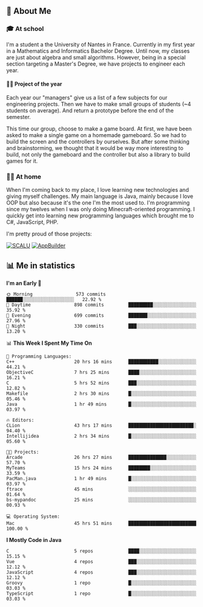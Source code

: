 ## 👀 About Me

### 🎓 At school

I'm a student a the University of Nantes in France. Currently in my first year in a Mathematics and Informatics Bachelor Degree. Until now, my classes are just about algebra and small algorithms. However, being in a special section targeting a Master's Degree, we have projects to engineer each year. 

#### 🔧🔬 Project of the year

Each year our "managers" give us a list of a few subjects for our engineering projects. Then we have to make small groups of students (~4 students on average). And return a prototype before the end of the semester.

This time our group, choose to make a game board. At first, we have been asked to make a single game on a homemade gameboard. So we had to build the screen and the controllers by ourselves. 
But after some thinking and brainstorming, we thought that it would be way more interesting to build, not only the gameboard and the controller but also a library to build games for it.

### 👨‍💻 At home

When I'm coming back to my place, I love learning new technologies and giving myself challenges. My main language is Java, mainly because I love OOP but also because it's the one I'm the most used to. I'm programming since my twelves when I was only doing Minecraft-oriented programming.  I quickly get into learning new programming languages which brought me to C#, JavaScript, PHP. 

I'm pretty proud of those projects:

[![SCALU](https://github-readme-stats.vercel.app/api/pin?username=renardfute&repo=SCALU)](https://github.com/renardfute/scalu)
[![AppBuilder](https://github-readme-stats.vercel.app/api/pin?username=pulsedev2&repo=AppBuilder)](https://github.com/pulsedev2/AppBuilder)

## 📊 Me in statistics
<!--START_SECTION:waka-->
**I'm an Early 🐤** 

```text
🌞 Morning                573 commits         ██████░░░░░░░░░░░░░░░░░░░   22.92 % 
🌆 Daytime                898 commits         █████████░░░░░░░░░░░░░░░░   35.92 % 
🌃 Evening                699 commits         ███████░░░░░░░░░░░░░░░░░░   27.96 % 
🌙 Night                  330 commits         ███░░░░░░░░░░░░░░░░░░░░░░   13.20 % 
```


📊 **This Week I Spent My Time On** 

```text
💬 Programming Languages: 
C++                      20 hrs 16 mins      ███████████░░░░░░░░░░░░░░   44.21 % 
ObjectiveC               7 hrs 25 mins       ████░░░░░░░░░░░░░░░░░░░░░   16.21 % 
C                        5 hrs 52 mins       ███░░░░░░░░░░░░░░░░░░░░░░   12.82 % 
Makefile                 2 hrs 30 mins       █░░░░░░░░░░░░░░░░░░░░░░░░   05.46 % 
Java                     1 hr 49 mins        █░░░░░░░░░░░░░░░░░░░░░░░░   03.97 % 

🔥 Editors: 
CLion                    43 hrs 17 mins      ████████████████████████░   94.40 % 
Intellijidea             2 hrs 34 mins       █░░░░░░░░░░░░░░░░░░░░░░░░   05.60 % 

🐱‍💻 Projects: 
Arcade                   26 hrs 27 mins      ██████████████░░░░░░░░░░░   57.70 % 
MyTeams                  15 hrs 24 mins      ████████░░░░░░░░░░░░░░░░░   33.59 % 
PacMan.java              1 hr 49 mins        █░░░░░░░░░░░░░░░░░░░░░░░░   03.97 % 
ftrace                   45 mins             ░░░░░░░░░░░░░░░░░░░░░░░░░   01.64 % 
bs-mypandoc              25 mins             ░░░░░░░░░░░░░░░░░░░░░░░░░   00.93 % 

💻 Operating System: 
Mac                      45 hrs 51 mins      █████████████████████████   100.00 % 
```

**I Mostly Code in Java** 

```text
C                        5 repos             ████░░░░░░░░░░░░░░░░░░░░░   15.15 % 
Vue                      4 repos             ███░░░░░░░░░░░░░░░░░░░░░░   12.12 % 
JavaScript               4 repos             ███░░░░░░░░░░░░░░░░░░░░░░   12.12 % 
Groovy                   1 repo              █░░░░░░░░░░░░░░░░░░░░░░░░   03.03 % 
TypeScript               1 repo              █░░░░░░░░░░░░░░░░░░░░░░░░   03.03 % 
```




<!--END_SECTION:waka-->
